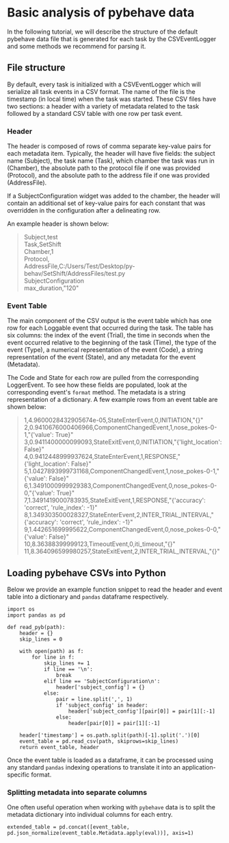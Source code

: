 # Basic analysis of pybehave data

In the following tutorial, we will describe the structure of the default pybehave data file that is generated for each 
task by the CSVEventLogger and some methods we recommend for parsing it.

## File structure

By default, every task is initialized with a CSVEventLogger which will serialize all task events in a CSV format. The name 
of the file is the timestamp (in local time) when the task was started. These CSV files have two sections: a header with a 
variety of metadata related to the task followed by a standard CSV table with one row per task event.

### Header

The header is composed of rows of comma separate key-value pairs for each metadata item. Typically, the header will have
five fields: the subject name (Subject), the task name (Task), which chamber the task was run in (Chamber), the absolute 
path to the protocol file if one was provided (Protocol), and the absolute path to the address file if one was provided 
(AddressFile). 

If a SubjectConfiguration widget was added to the chamber, the header will contain an additional set of key-value pairs
for each constant that was overridden in the configuration after a delineating row.

An example header is shown below:

>Subject,test  
Task,SetShift  
Chamber,1  
Protocol,  
AddressFile,C:/Users/Test/Desktop/py-behav/SetShift/AddressFiles/test.py  
SubjectConfiguration  
max_duration,"120"

### Event Table

The main component of the CSV output is the event table which has one row for each Loggable event that occurred during the
task. The table has six columns: the index of the event (Trial), the time in seconds when the event occurred relative to 
the beginning of the task (Time), the type of the event (Type), a numerical representation of the event (Code), a string 
representation of the event (State), and any metadata for the event (Metadata).

The Code and State for each row are pulled from the corresponding LoggerEvent. To see how these fields are populated, look
at the corresponding event's `format` method. The metadata is a string representation of a dictionary. A few example rows
from an event table are shown below:

> 1,4.9600028432905674e-05,StateEnterEvent,0,INITIATION,"{}"  
2,0.9410676000406966,ComponentChangedEvent,1,nose_pokes-0-1,"{'value': True}"  
3,0.9411400000099093,StateExitEvent,0,INITIATION,"{'light_location': False}"  
4,0.9412448999937624,StateEnterEvent,1,RESPONSE,"{'light_location': False}"  
5,1.0427893999731168,ComponentChangedEvent,1,nose_pokes-0-1,"{'value': False}"  
6,1.3491000999929383,ComponentChangedEvent,0,nose_pokes-0-0,"{'value': True}"  
7,1.3491419000783935,StateExitEvent,1,RESPONSE,"{'accuracy': 'correct', 'rule_index': -1}"  
8,1.349303500028327,StateEnterEvent,2,INTER_TRIAL_INTERVAL,"{'accuracy': 'correct', 'rule_index': -1}"  
9,1.442651699995622,ComponentChangedEvent,0,nose_pokes-0-0,"{'value': False}"  
10,8.36388399999123,TimeoutEvent,0,iti_timeout,"{}"  
11,8.364096599980257,StateExitEvent,2,INTER_TRIAL_INTERVAL,"{}"

## Loading pybehave CSVs into Python

Below we provide an example function snippet to read the header and event table into a dictionary and `pandas` dataframe
respectively.

    import os
    import pandas as pd

    def read_pyb(path):
        header = {}
        skip_lines = 0
        
        with open(path) as f:
            for line in f:
                skip_lines += 1
                if line == '\n':
                    break
                elif line == 'SubjectConfiguration\n':
                    header['subject_config'] = {}
                else:
                    pair = line.split(',', 1)
                    if 'subject_config' in header:
                        header['subject_config'][pair[0]] = pair[1][:-1]
                    else:
                        header[pair[0]] = pair[1][:-1]
        
        header['timestamp'] = os.path.split(path)[-1].split('.')[0]
        event_table = pd.read_csv(path, skiprows=skip_lines)
        return event_table, header

Once the event table is loaded as a dataframe, it can be processed using any standard `pandas` indexing operations to translate
it into an application-specific format.

### Splitting metadata into separate columns

One often useful operation when working with `pybehave` data is to split the metadata dictionary into individual columns for
each entry.

    extended_table = pd.concat([event_table, pd.json_normalize(event_table.Metadata.apply(eval))], axis=1)
